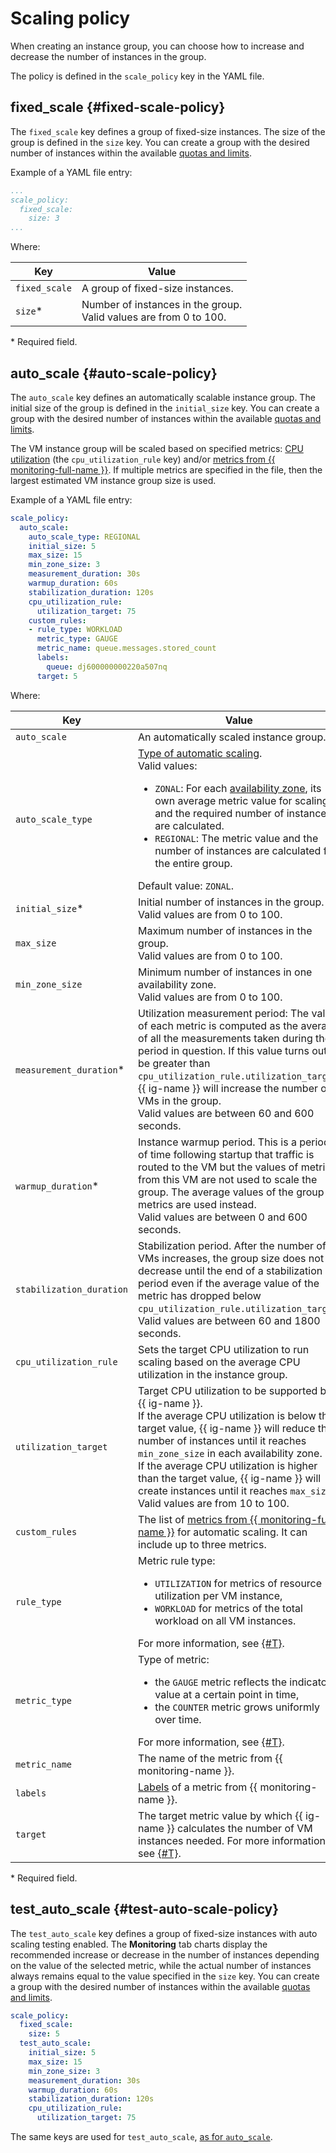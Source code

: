 # Scaling policy

When creating an instance group, you can choose how to increase and decrease the number of instances in the group.

The policy is defined in the `scale_policy` key in the YAML file.

## fixed_scale {#fixed-scale-policy}

The `fixed_scale` key defines a group of fixed-size instances. The size of the group is defined in the `size` key. You can create a group with the desired number of instances within the available [quotas and limits](../../limits.md).

Example of a YAML file entry:

```yaml
...
scale_policy:
  fixed_scale:
    size: 3
...
```

Where:

| Key | Value |
--- | ---
| `fixed_scale` | A group of fixed-size instances. |
| `size`* | Number of instances in the group.<br>Valid values are from 0 to 100. |

\* Required field.

## auto_scale {#auto-scale-policy}

The `auto_scale` key defines an automatically scalable instance group. The initial size of the group is defined in the `initial_size` key. You can create a group with the desired number of instances within the available [quotas and limits](../../limits.md).

The VM instance group will be scaled based on specified metrics: [CPU utilization](../scale.md#cpu-utilization) (the `cpu_utilization_rule` key) and/or [metrics from {{ monitoring-full-name }}](../scale.md#monitoring-metrics). If multiple metrics are specified in the file, then the largest estimated VM instance group size is used.

Example of a YAML file entry:

```yaml
scale_policy:
  auto_scale:
    auto_scale_type: REGIONAL
    initial_size: 5
    max_size: 15
    min_zone_size: 3
    measurement_duration: 30s
    warmup_duration: 60s
    stabilization_duration: 120s
    cpu_utilization_rule:
      utilization_target: 75
    custom_rules:
    - rule_type: WORKLOAD
      metric_type: GAUGE
      metric_name: queue.messages.stored_count
      labels:
        queue: dj600000000220a507nq
      target: 5
```

Where:

| Key | Value |
--- | ---
| `auto_scale` | An automatically scaled instance group. |
| `auto_scale_type` | [Type of automatic scaling](../scale.md#auto-scale-type).<br/>Valid values: <ul><li>`ZONAL`: For each [availability zone](../../../../overview/concepts/geo-scope.md), its own average metric value for scaling and the required number of instances are calculated.</li><li>`REGIONAL`: The metric value and the number of instances are calculated for the entire group.</li></ul> Default value: `ZONAL`. |
| `initial_size`* | Initial number of instances in the group.<br>Valid values are from 0 to 100. |
| `max_size` | Maximum number of instances in the group.<br>Valid values are from 0 to 100. |
| `min_zone_size` | Minimum number of instances in one availability zone.<br>Valid values are from 0 to 100. |
| `measurement_duration`* | Utilization measurement period: The value of each metric is computed as the average of all the measurements taken during the period in question. If this value turns out to be greater than `cpu_utilization_rule.utilization_target`, {{ ig-name }} will increase the number of VMs in the group.<br>Valid values are between 60 and 600 seconds. |
| `warmup_duration`* | Instance warmup period. This is a period of time following startup that traffic is routed to the VM but the values of metrics from this VM are not used to scale the group. The average values of the group metrics are used instead.<br>Valid values are between 0 and 600 seconds. |
| `stabilization_duration` | Stabilization period. After the number of VMs increases, the group size does not decrease until the end of a stabilization period even if the average value of the metric has dropped below `cpu_utilization_rule.utilization_target`.<br>Valid values are between 60 and 1800 seconds. |
| `cpu_utilization_rule` | Sets the target CPU utilization to run scaling based on the average CPU utilization in the instance group. |
| `utilization_target` | Target CPU utilization to be supported by {{ ig-name }}.<br>If the average CPU utilization is below the target value, {{ ig-name }} will reduce the number of instances until it reaches `min_zone_size` in each availability zone.<br>If the average CPU utilization is higher than the target value, {{ ig-name }} will create instances until it reaches `max_size`.<br>Valid values are from 10 to 100. |
| `custom_rules` | The list of [metrics from {{ monitoring-full-name }}](../scale.md#monitoring-metrics) for automatic scaling. It can include up to three metrics. |
| `rule_type` | Metric rule type:<ul><li>`UTILIZATION` for metrics of resource utilization per VM instance,</li><li>`WORKLOAD` for metrics of the total workload on all VM instances.</li></ul>For more information, see [{#T}](../scale.md#monitoring-metrics). |
| `metric_type` | Type of metric:<ul><li>the `GAUGE` metric reflects the indicator value at a certain point in time,</li><li>the `COUNTER` metric grows uniformly over time.</li></ul>For more information, see [{#T}](../scale.md#monitoring-metrics). |
| `metric_name` | The name of the metric from {{ monitoring-name }}. |
| `labels` | [Labels](../../../../monitoring/concepts/data-model.md#label) of a metric from {{ monitoring-name }}. |
| `target` | The target metric value by which {{ ig-name }} calculates the number of VM instances needed. For more information, see [{#T}](../scale.md#monitoring-metrics). |

\* Required field.

## test_auto_scale {#test-auto-scale-policy}

The `test_auto_scale` key defines a group of fixed-size instances with auto scaling testing enabled. The **Monitoring** tab charts display the recommended increase or decrease in the number of instances depending on the value of the selected metric, while the actual number of instances always remains equal to the value specified in the `size` key. You can create a group with the desired number of instances within the available [quotas and limits](../../limits.md).

```yaml
scale_policy:
  fixed_scale:
    size: 5
  test_auto_scale:
    initial_size: 5
    max_size: 15
    min_zone_size: 3
    measurement_duration: 30s
    warmup_duration: 60s
    stabilization_duration: 120s
    cpu_utilization_rule:
      utilization_target: 75
```

The same keys are used for `test_auto_scale`, [as for `auto_scale`](#auto-scale-policy).